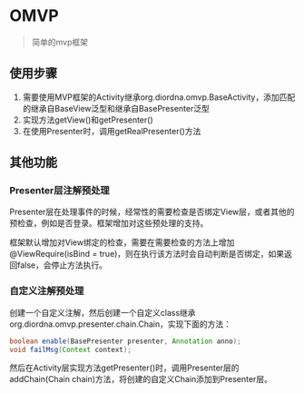 # OMVP
> 简单的mvp框架

## 使用步骤

1. 需要使用MVP框架的Activity继承org.diordna.omvp.BaseActivity，添加匹配的继承自BaseView泛型和继承自BasePresenter泛型
2. 实现方法getView()和getPresenter()
3. 在使用Presenter时，调用getRealPresenter()方法

## 其他功能

### Presenter层注解预处理

Presenter层在处理事件的时候，经常性的需要检查是否绑定View层，或者其他的预检查，例如是否登录。框架增加对这些预处理的支持。  

框架默认增加对View绑定的检查，需要在需要检查的方法上增加@ViewRequire(isBind = true)，则在执行该方法时会自动判断是否绑定，如果返回false，会停止方法执行。

### 自定义注解预处理

创建一个自定义注解，然后创建一个自定义class继承org.diordna.omvp.presenter.chain.Chain，实现下面的方法：

``` java
boolean enable(BasePresenter presenter, Annotation anno);
void failMsg(Context context);
```

然后在Activity层实现方法getPresenter()时，调用Presenter层的addChain(Chain chain)方法，将创建的自定义Chain添加到Presenter层。